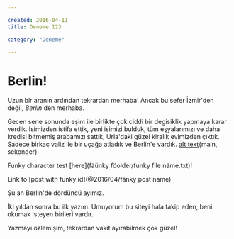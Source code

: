 ```yaml
---

created: 2016-04-11
title: Deneme 123

category: "Deneme"

---
```


# Berlin!

Uzun bir aranın ardından tekrardan merhaba! Ancak bu sefer İzmir'den 
değil, _Berlin_'den merhaba. 

Gecen sene sonunda eşim ile birlikte çok ciddi bir degisiklik yapmaya
karar verdik. Isimizden istifa ettik, yeni isimizi bulduk, tüm eşyalarımızı
ve daha kredisi bitmemiş arabamızı sattık, Urla'daki güzel kiralık 
evimizden çıktık. Sadece birkaç valiz ile bir uçağa atladık ve Berlin'e
vardık. [alt text](asset1.txt){main, sekonder}

Funky character test [here](fäünky föolder/funky file näme.txt)!

Link to [post with funky id](@2016/04/fänky post name)

Şu an Berlin'de dördüncü ayımız.

İki yıldan sonra bu ilk yazım. Umuyorum bu siteyi hala takip eden,
beni okumak isteyen birileri vardır.

Yazmayı özlemişim, tekrardan vakit ayırabilmek çok güzel!
